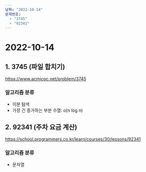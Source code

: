 ```yaml
---
날짜: "2022-10-14"
문제번호:
  - "3745"
  - "92341"
---
```


# 2022-10-14

## 1. 3745 (파일 합치기)
https://www.acmicpc.net/problem/3745

### 알고리즘 분류
- 이분 탐색
- 가장 긴 증가하는 부분 수열: o(n log n)

## 2. 92341 (주차 요금 계산) 
https://school.programmers.co.kr/learn/courses/30/lessons/92341

### 알고리즘 분류
- 문자열